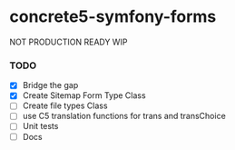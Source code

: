 # concrete5-symfony-forms

NOT PRODUCTION READY WIP


### TODO

- [X] Bridge the gap
- [X] Create Sitemap Form Type Class
- [ ] Create file types Class
- [ ] use C5 translation functions for trans and transChoice
- [ ] Unit tests
- [ ] Docs
